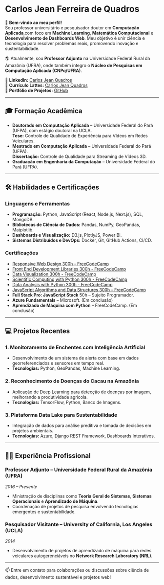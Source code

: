 # Carlos Jean Ferreira de Quadros

👋 **Bem-vindo ao meu perfil!**  
Sou professor universitário e pesquisador doutor em **Computação Aplicada**,com foco em **Machine Learning**, **Matemática Computacional** e **Desenvolvimento de Dashboards Web**. Meu objetivo é unir ciência e tecnologia para resolver problemas reais, promovendo inovação e sustentabilidade.  

🌎 Atualmente, sou **Professor Adjunto** na Universidade Federal Rural da Amazônia (UFRA), onde também integro o **Núcleo de Pesquisas em Computação Aplicada (CNPq/UFRA)**.  

💼 **LinkedIn:** [Carlos Jean Quadros](https://www.linkedin.com/in/carlos-jean-quadros-378523aa)  
📜 **Currículo Lattes:** [Carlos Jean Quadros](http://lattes.cnpq.br/7671868007529068)  
🔗 **Portfólio de Projetos:** [GitHub](https://github.com/JeanQuadros-phd?tab=repositories)  

---

## 🎓 Formação Acadêmica
- **Doutorado em Computação Aplicada** – Universidade Federal do Pará (UFPA), com estágio doutoral na UCLA.  
  **Tese:** Controle de Qualidade de Experiência para Vídeos em Redes Veiculares.  
- **Mestrado em Computação Aplicada** – Universidade Federal do Pará (UFPA).  
  **Dissertação:** Controle de Qualidade para Streaming de Vídeos 3D.  
- **Graduação em Engenharia da Computação** – Universidade Federal do Pará (UFPA).  

---

## 🛠️ Habilidades e Certificações
### **Linguagens e Ferramentas**
- **Programação:** Python, JavaScript (React, Node.js, Next.js), SQL, MongoDB.  
- **Bibliotecas de Ciência de Dados:** Pandas, NumPy, GeoPandas, Matplotlib.  
- **Dashboards e Visualização:** D3.js, PlotlyJS, Power BI.  
- **Sistemas Distribuídos e DevOps:** Docker, Git, GitHub Actions, CI/CD.  

### Certificações  
- [Responsive Web Design 300h - FreeCodeCamp](https://www.freecodecamp.org/certification/JeanQuadros/responsive-web-design)  
- [Front End Development Libraries 300h - FreeCodeCamp](https://www.freecodecamp.org/certification/JeanQuadros/front-end-development-libraries)  
- [Data Visualization 300h - FreeCodeCamp](https://www.freecodecamp.org/certification/JeanQuadros/data-visualization)  
- [Scientific Computing with Python 300h - FreeCodeCamp](https://www.freecodecamp.org/certification/JeanQuadros/scientific-computing-with-python-v7)  
- [Data Analysis with Python 300h - FreeCodeCamp](https://www.freecodecamp.org/certification/JeanQuadros/data-analysis-with-python-v7)  
- [JavaScript Algorithms and Data Structures 300h - FreeCodeCamp](https://www.freecodecamp.org/certification/JeanQuadros/javascript-algorithms-and-data-structures)  
- **Full Stack Pro: JavaScript Stack** 50h – Sujeito Programador.  
- **Azure Fundamentals** – Microsoft. (Em conclusão)  
- **Aprendizado de Máquina com Python** – FreeCodeCamp. (Em conclusão)  

---

## 💻 Projetos Recentes
### 1. **Monitoramento de Enchentes com Inteligência Artificial**
- Desenvolvimento de um sistema de alerta com base em dados georreferenciados e sensores em tempo real.  
- **Tecnologias:** Python, GeoPandas, Machine Learning.  

### 2. **Reconhecimento de Doenças do Cacau na Amazônia**
- Aplicação de Deep Learning para detecção de doenças por imagem, melhorando a produtividade agrícola.  
- **Tecnologias:** TensorFlow, Python, Banco de Imagens.  

### 3. **Plataforma Data Lake para Sustentabilidade**
- Integração de dados para análise preditiva e tomada de decisões em projetos ambientais.  
- **Tecnologias:** Azure, Django REST Framework, Dashboards Interativos.  

---

## 👨‍🏫 Experiência Profissional
### **Professor Adjunto** – Universidade Federal Rural da Amazônia (UFRA)  
*2016 – Presente*  
- Ministração de disciplinas como **Teoria Geral de Sistemas**, **Sistemas Operacionais** e **Aprendizado de Máquina**.  
- Coordenação de projetos de pesquisa envolvendo tecnologias emergentes e sustentabilidade.  

### **Pesquisador Visitante** – University of California, Los Angeles (UCLA)  
*2014*  
- Desenvolvimento de projetos de aprendizado de máquina para redes veiculares autogerenciáveis no **Network Research Laboratory (NRL)**.  

---

📫 Entre em contato para colaborações ou discussões sobre ciência de dados, desenvolvimento sustentável e projetos web!  


<!---
JeanQuadros-phd/JeanQuadros-phd is a ✨ special ✨ repository because its `README.md` (this file) appears on your GitHub profile.
You can click the Preview link to take a look at your changes.
--->
